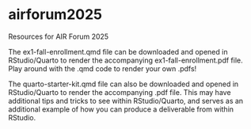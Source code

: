 # airforum2025
Resources for AIR Forum 2025

The ex1-fall-enrollment.qmd file can be downloaded and opened in RStudio/Quarto to render the accompanying ex1-fall-enrollment.pdf file.
Play around with the .qmd code to render your own .pdfs!

The quarto-starter-kit.qmd file can also be downloaded and opened in RStudio/Quarto to render the accompanying .pdf file. This may have additional tips and tricks to see within RStudio/Quarto, and serves as an additional example of how you can produce a deliverable from within RStudio.
